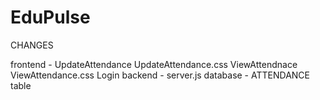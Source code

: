 # EduPulse

CHANGES

  frontend - 
      UpdateAttendance
      UpdateAttendance.css
      ViewAttendnace
      ViewAttendance.css
      Login
  backend -
      server.js
  database - 
      ATTENDANCE table
